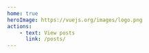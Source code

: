 ```yaml
---
home: true
heroImage: https://vuejs.org/images/logo.png
actions:
    - text: View posts
      link: /posts/
---
```

